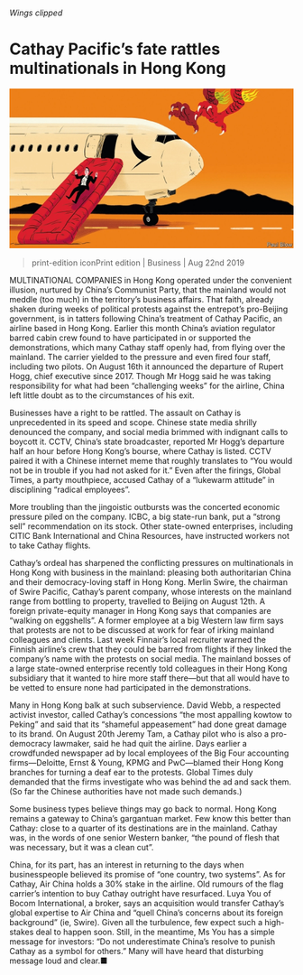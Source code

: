 ###### Wings clipped

# Cathay Pacific’s fate rattles multinationals in Hong Kong 

![image](images/20190824_WBD001_0.jpg) 

> print-edition iconPrint edition | Business | Aug 22nd 2019 

MULTINATIONAL COMPANIES in Hong Kong operated under the convenient illusion, nurtured by China’s Communist Party, that the mainland would not meddle (too much) in the territory’s business affairs. That faith, already shaken during weeks of political protests against the entrepot’s pro-Beijing government, is in tatters following China’s treatment of Cathay Pacific, an airline based in Hong Kong. Earlier this month China’s aviation regulator barred cabin crew found to have participated in or supported the demonstrations, which many Cathay staff openly had, from flying over the mainland. The carrier yielded to the pressure and even fired four staff, including two pilots. On August 16th it announced the departure of Rupert Hogg, chief executive since 2017. Though Mr Hogg said he was taking responsibility for what had been “challenging weeks” for the airline, China left little doubt as to the circumstances of his exit. 

Businesses have a right to be rattled. The assault on Cathay is unprecedented in its speed and scope. Chinese state media shrilly denounced the company, and social media brimmed with indignant calls to boycott it. CCTV, China’s state broadcaster, reported Mr Hogg’s departure half an hour before Hong Kong’s bourse, where Cathay is listed. CCTV paired it with a Chinese internet meme that roughly translates to “You would not be in trouble if you had not asked for it.” Even after the firings, Global Times, a party mouthpiece, accused Cathay of a “lukewarm attitude” in disciplining “radical employees”. 

More troubling than the jingoistic outbursts was the concerted economic pressure piled on the company. ICBC, a big state-run bank, put a “strong sell” recommendation on its stock. Other state-owned enterprises, including CITIC Bank International and China Resources, have instructed workers not to take Cathay flights. 

Cathay’s ordeal has sharpened the conflicting pressures on multinationals in Hong Kong with business in the mainland: pleasing both authoritarian China and their democracy-loving staff in Hong Kong. Merlin Swire, the chairman of Swire Pacific, Cathay’s parent company, whose interests on the mainland range from bottling to property, travelled to Beijing on August 12th. A foreign private-equity manager in Hong Kong says that companies are “walking on eggshells”. A former employee at a big Western law firm says that protests are not to be discussed at work for fear of irking mainland colleagues and clients. Last week Finnair’s local recruiter warned the Finnish airline’s crew that they could be barred from flights if they linked the company’s name with the protests on social media. The mainland bosses of a large state-owned enterprise recently told colleagues in their Hong Kong subsidiary that it wanted to hire more staff there—but that all would have to be vetted to ensure none had participated in the demonstrations. 

Many in Hong Kong balk at such subservience. David Webb, a respected activist investor, called Cathay’s concessions “the most appalling kowtow to Peking” and said that its “shameful appeasement” had done great damage to its brand. On August 20th Jeremy Tam, a Cathay pilot who is also a pro-democracy lawmaker, said he had quit the airline. Days earlier a crowdfunded newspaper ad by local employees of the Big Four accounting firms—Deloitte, Ernst & Young, KPMG and PwC—blamed their Hong Kong branches for turning a deaf ear to the protests. Global Times duly demanded that the firms investigate who was behind the ad and sack them. (So far the Chinese authorities have not made such demands.) 

Some business types believe things may go back to normal. Hong Kong remains a gateway to China’s gargantuan market. Few know this better than Cathay: close to a quarter of its destinations are in the mainland. Cathay was, in the words of one senior Western banker, “the pound of flesh that was necessary, but it was a clean cut”. 

China, for its part, has an interest in returning to the days when businesspeople believed its promise of “one country, two systems”. As for Cathay, Air China holds a 30% stake in the airline. Old rumours of the flag carrier’s intention to buy Cathay outright have resurfaced. Luya You of Bocom International, a broker, says an acquisition would transfer Cathay’s global expertise to Air China and “quell China’s concerns about its foreign background” (ie, Swire). Given all the turbulence, few expect such a high-stakes deal to happen soon. Still, in the meantime, Ms You has a simple message for investors: “Do not underestimate China’s resolve to punish Cathay as a symbol for others.” Many will have heard that disturbing message loud and clear.■ 

